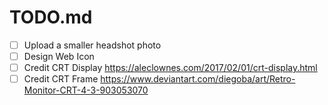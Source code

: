 # TODO.md

- [ ] Upload a smaller headshot photo
- [ ] Design Web Icon
- [ ] Credit CRT Display https://aleclownes.com/2017/02/01/crt-display.html
- [ ] Credit CRT Frame https://www.deviantart.com/diegoba/art/Retro-Monitor-CRT-4-3-903053070
